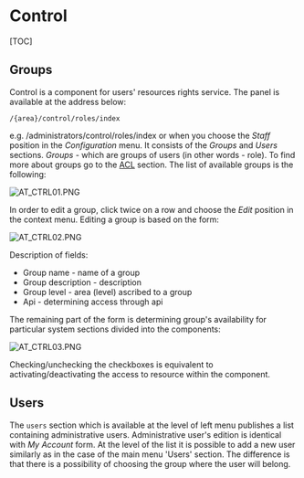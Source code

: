 # Control  

[TOC]

## Groups  

Control is a component for users' resources rights service. The panel is available at the address below:

```console
/{area}/control/roles/index
```

e.g. /administrators/control/roles/index or when you choose the *Staff* position in the *Configuration* menu. It consists of the *Groups* and *Users* sections. *Groups* - which are groups of users (in other words - role). To find more about groups go to the [ACL](https://inbssoftware.atlassian.net/wiki/pages/viewpage.action?pageId=21856278) section. The list of available groups is the following:

  ![AT_CTRL01.PNG](../img/docs/core_modules/control/AT_CTRL01.PNG)
  
In order to edit a group, click twice on a row and choose the *Edit* position in the context menu. Editing a group is based on the form:

  ![AT_CTRL02.PNG](../img/docs/core_modules/control/AT_CTRL02.PNG)
  
Description of fields:

* Group name - name of a group
* Group description - description
* Group level - area (level) ascribed to a group
* Api - determining access through api

The remaining part of the form is determining group's availability for particular system sections divided into the components:

  ![AT_CTRL03.PNG](../img/docs/core_modules/control/AT_CTRL03.PNG)
  
Checking/unchecking the checkboxes is equivalent to activating/deactivating the access to resource within the component.

## Users  

The `users` section which is available at the level of left menu publishes a list containing administrative users. Administrative user's edition is identical with *My Account* form. At the level of the list it is possible to add a new user similarly as in the case of the main menu 'Users' section. The difference is that there is a possibility of choosing the group where the user will belong.
